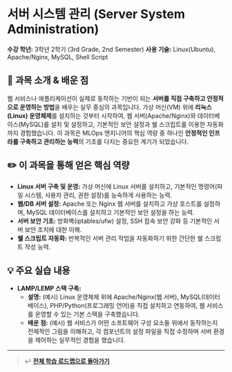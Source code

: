 # 서버 시스템 관리 (Server System Administration)

**수강 학년:** 3학년 2학기 (3rd Grade, 2nd Semester)
**사용 기술:** Linux(Ubuntu), Apache/Nginx, MySQL, Shell Script

## 📖 과목 소개 & 배운 점

웹 서비스나 애플리케이션이 실제로 동작하는 기반이 되는 **서버를 직접 구축하고 안정적으로 운영하는 방법**을 배우는 실무 중심의 과목입니다. 가상 머신(VM) 위에 **리눅스(Linux) 운영체제**를 설치하는 것부터 시작하여, 웹 서버(Apache/Nginx)와 데이터베이스(MySQL)를 설치 및 설정하고, 기본적인 보안 설정과 쉘 스크립트를 이용한 자동화까지 경험했습니다. 이 과목은 MLOps 엔지니어의 핵심 역량 중 하나인 **안정적인 인프라를 구축하고 관리하는 능력**의 기초를 다지는 중요한 계기가 되었습니다.

## ✏️ 이 과목을 통해 얻은 핵심 역량

-   **Linux 서버 구축 및 운영:** 가상 머신에 Linux 서버를 설치하고, 기본적인 명령어(파일 시스템, 사용자 관리, 권한 설정)를 능숙하게 사용하는 능력.
-   **웹/DB 서버 설정:** Apache 또는 Nginx 웹 서버를 설치하고 가상 호스트를 설정하며, MySQL 데이터베이스를 설치하고 기본적인 보안 설정을 하는 능력.
-   **서버 보안 기초:** 방화벽(iptables/ufw) 설정, SSH 접속 보안 강화 등 기본적인 서버 보안 조치에 대한 이해.
-   **쉘 스크립트 자동화:** 반복적인 서버 관리 작업을 자동화하기 위한 간단한 쉘 스크립트 작성 능력.

## 💡 주요 실습 내용

-   **LAMP/LEMP 스택 구축:**
    -   **설명:** (예시) Linux 운영체제 위에 Apache/Nginx(웹 서버), MySQL(데이터베이스), PHP/Python(프로그래밍 언어)을 직접 설치하고 연동하여, 웹 서비스를 운영할 수 있는 기본 스택을 구축했습니다.
    -   **배운 점:** (예시) 웹 서비스가 어떤 소프트웨어 구성 요소들 위에서 동작하는지 전체적인 그림을 이해하고, 각 컴포넌트의 설정 파일을 직접 수정하며 서버 환경을 제어하는 실무적인 경험을 했습니다.
 
---
> ↩️ **[전체 학습 로드맵으로 돌아가기](../../README.md)**
